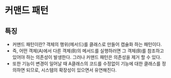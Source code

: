 # 커맨드 패턴

## 특징
- 커맨드 패턴이란? 객체의 행위(메서드)를 클래스로 만들어 캡슐화 하는 패턴이다.
- 즉, 어떤 객체(A)에서 다른 객체(B)의 메서드를 실행하러면 그 객체(B)를 참조하고 있어야 하는 의존성이 발생한다. 그러나 커맨드 패턴은 의존성을 제거 할 수 있다.
- 또한 기능이 변경이 일어날 때 A클래스의 코드를 수정없이 기능에 대한 클래스를 정의하면 되므로, 시스템의 확장성이 있으면서 유연해진다.